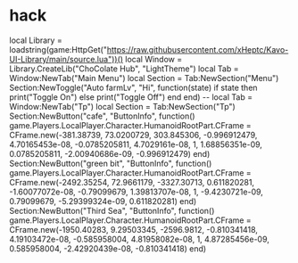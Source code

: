# hack
local Library = loadstring(game:HttpGet("https://raw.githubusercontent.com/xHeptc/Kavo-UI-Library/main/source.lua"))() local Window = Library.CreateLib("ChoColate Hub", "LightTheme")  local Tab = Window:NewTab("Main Menu") local Section = Tab:NewSection("Menu") Section:NewToggle("Auto farmLv", "Hi", function(state)     if state then         print("Toggle On")     else         print("Toggle Off")     end end)  --  local Tab = Window:NewTab("Tp") local Section = Tab:NewSection("Tp") Section:NewButton("cafe", "ButtonInfo", function()     game.Players.LocalPlayer.Character.HumanoidRootPart.CFrame = CFrame.new(-381.38739, 73.0200729, 303.845306, -0.996912479, 4.70165453e-08, -0.0785205811, 4.7029161e-08, 1, 1.68856351e-09, 0.0785205811, -2.00940686e-09, -0.996912479) end) Section:NewButton("green bit", "ButtonInfo", function()     game.Players.LocalPlayer.Character.HumanoidRootPart.CFrame = CFrame.new(-2492.35254, 72.9661179, -3327.30713, 0.611820281, -1.60077072e-08, -0.79099679, 1.39813707e-08, 1, -9.4230721e-09, 0.79099679, -5.29399324e-09, 0.611820281) end) Section:NewButton("Third Sea", "ButtonInfo", function()     game.Players.LocalPlayer.Character.HumanoidRootPart.CFrame = CFrame.new(-1950.40283, 9.29503345, -2596.9812, -0.810341418, 4.19103472e-08, -0.585958004, 4.81958082e-08, 1, 4.87285456e-09, 0.585958004, -2.42920439e-08, -0.810341418) end)
